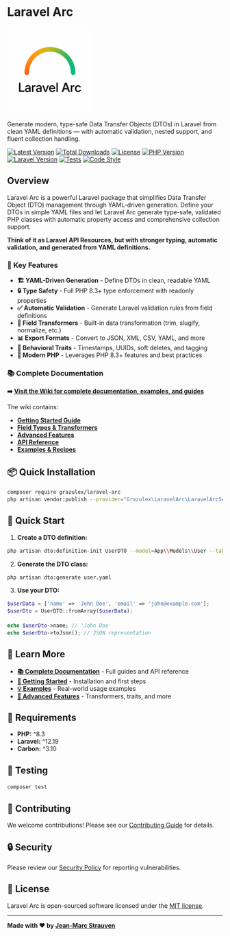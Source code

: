 # Laravel Arc

<img src="new_logo.png" alt="Laravel Arc" width="200">

Generate modern, type-safe Data Transfer Objects (DTOs) in Laravel from clean YAML definitions — with automatic validation, nested support, and fluent collection handling.

[![Latest Version](https://img.shields.io/packagist/v/grazulex/laravel-arc.svg?style=flat-square)](https://packagist.org/packages/grazulex/laravel-arc)
[![Total Downloads](https://img.shields.io/packagist/dt/grazulex/laravel-arc.svg?style=flat-square)](https://packagist.org/packages/grazulex/laravel-arc)
[![License](https://img.shields.io/github/license/grazulex/laravel-arc.svg?style=flat-square)](https://github.com/Grazulex/laravel-arc/blob/main/LICENSE.md)
[![PHP Version](https://img.shields.io/packagist/php-v/grazulex/laravel-arc.svg?style=flat-square)](https://php.net/)
[![Laravel Version](https://img.shields.io/badge/laravel-12.x-ff2d20?style=flat-square&logo=laravel)](https://laravel.com/)
[![Tests](https://img.shields.io/github/actions/workflow/status/grazulex/laravel-arc/tests.yml?branch=main&label=tests&style=flat-square)](https://github.com/Grazulex/laravel-arc/actions)
[![Code Style](https://img.shields.io/badge/code%20style-pint-000000?style=flat-square&logo=laravel)](https://github.com/laravel/pint)

## Overview

Laravel Arc is a powerful Laravel package that simplifies Data Transfer Object (DTO) management through YAML-driven generation. Define your DTOs in simple YAML files and let Laravel Arc generate type-safe, validated PHP classes with automatic property access and comprehensive collection support.

**Think of it as Laravel API Resources, but with stronger typing, automatic validation, and generated from YAML definitions.**

### 🎯 Key Features

- **🏗️ YAML-Driven Generation** - Define DTOs in clean, readable YAML
- **🔒 Type Safety** - Full PHP 8.3+ type enforcement with readonly properties
- **✅ Automatic Validation** - Generate Laravel validation rules from field definitions
- **🔄 Field Transformers** - Built-in data transformation (trim, slugify, normalize, etc.)
- **📊 Export Formats** - Convert to JSON, XML, CSV, YAML, and more
- **🎯 Behavioral Traits** - Timestamps, UUIDs, soft deletes, and tagging
- **🚀 Modern PHP** - Leverages PHP 8.3+ features and best practices

### 📚 Complete Documentation

**➡️ [Visit the Wiki for complete documentation, examples, and guides](https://github.com/Grazulex/laravel-arc/wiki)**

The wiki contains:
- **[Getting Started Guide](https://github.com/Grazulex/laravel-arc/wiki/GETTING_STARTED)**
- **[Field Types & Transformers](https://github.com/Grazulex/laravel-arc/wiki/FIELD_TYPES)**
- **[Advanced Features](https://github.com/Grazulex/laravel-arc/wiki/ADVANCED_USAGE)**
- **[API Reference](https://github.com/Grazulex/laravel-arc/wiki/CLI_COMMANDS)**
- **[Examples & Recipes](https://github.com/Grazulex/laravel-arc/wiki/examples/README)**

## 📦 Quick Installation

```bash
composer require grazulex/laravel-arc
php artisan vendor:publish --provider="Grazulex\LaravelArc\LaravelArcServiceProvider"
```

## 🚀 Quick Start

1. **Create a DTO definition:**
```bash
php artisan dto:definition-init UserDTO --model=App\\Models\\User --table=users
```

2. **Generate the DTO class:**
```bash
php artisan dto:generate user.yaml
```

3. **Use your DTO:**
```php
$userData = ['name' => 'John Doe', 'email' => 'john@example.com'];
$userDto = UserDTO::fromArray($userData);

echo $userDto->name; // 'John Doe'
echo $userDto->toJson(); // JSON representation
```

## 📖 Learn More

- **[📚 Complete Documentation](https://github.com/Grazulex/laravel-arc/wiki)** - Full guides and API reference
- **[🚀 Getting Started](https://github.com/Grazulex/laravel-arc/wiki/GETTING_STARTED)** - Installation and first steps
- **[💡 Examples](https://github.com/Grazulex/laravel-arc/wiki/examples/README)** - Real-world usage examples
- **[🔧 Advanced Features](https://github.com/Grazulex/laravel-arc/wiki/ADVANCED_USAGE)** - Transformers, traits, and more

## 🔧 Requirements

- **PHP:** ^8.3
- **Laravel:** ^12.19
- **Carbon:** ^3.10

## 🧪 Testing

```bash
composer test
```

## 🤝 Contributing

We welcome contributions! Please see our [Contributing Guide](CONTRIBUTING.md) for details.

## 🔒 Security

Please review our [Security Policy](SECURITY.md) for reporting vulnerabilities.

## 📄 License

Laravel Arc is open-sourced software licensed under the [MIT license](LICENSE.md).

---

**Made with ❤️ by [Jean-Marc Strauven](https://github.com/Grazulex)**